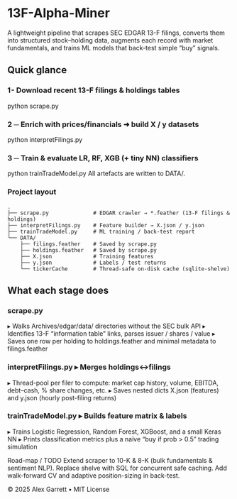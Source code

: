 # 13F-Alpha-Miner
A lightweight pipeline that scrapes SEC EDGAR 13-F filings, converts them into structured stock–holding data, augments each record with market fundamentals, and trains ML models that back-test simple “buy” signals.

## Quick glance

### 1 - Download recent 13-F filings & holdings tables
python scrape.py

### 2 ─ Enrich with prices/financials ➜ build X / y datasets
python interpretFilings.py

### 3 ─ Train & evaluate LR, RF, XGB (+ tiny NN) classifiers
python trainTradeModel.py
All artefacts are written to DATA/.

### Project layout
```text
.
├── scrape.py              # EDGAR crawler → *.feather (13-F filings & holdings)
├── interpretFilings.py    # Feature builder → X.json / y.json
├── trainTradeModel.py     # ML training / back-test report
└── DATA/
    ├── filings.feather    # Saved by scrape.py
    ├── holdings.feather   # Saved by scrape.py
    ├── X.json             # Training features
    ├── y.json             # Labels / test returns
    └── tickerCache        # Thread-safe on-disk cache (sqlite-shelve)
```

## What each stage does
### scrape.py	
▸ Walks Archives/edgar/data/<CIK> directories without the SEC bulk API
▸ Identifies 13-F “information table” links, parses issuer / shares / value
▸ Saves one row per holding to holdings.feather and minimal metadata to filings.feather
### interpretFilings.py	▸ Merges holdings↔filings
▸ Thread-pool per filer to compute: market cap history, volume, EBITDA, debt–cash, % share changes, etc.
▸ Saves nested dicts X.json (features) and y.json (hourly post-filing returns)
### trainTradeModel.py	▸ Builds feature matrix & labels
▸ Trains Logistic Regression, Random Forest, XGBoost, and a small Keras NN
▸ Prints classification metrics plus a naïve “buy if prob > 0.5” trading simulation

Road-map / TODO
Extend scraper to 10-K & 8-K (bulk fundamentals & sentiment NLP).
Replace shelve with SQL for concurrent safe caching.
Add walk-forward CV and adaptive position-sizing in back-test.

© 2025 Alex Garrett • MIT License